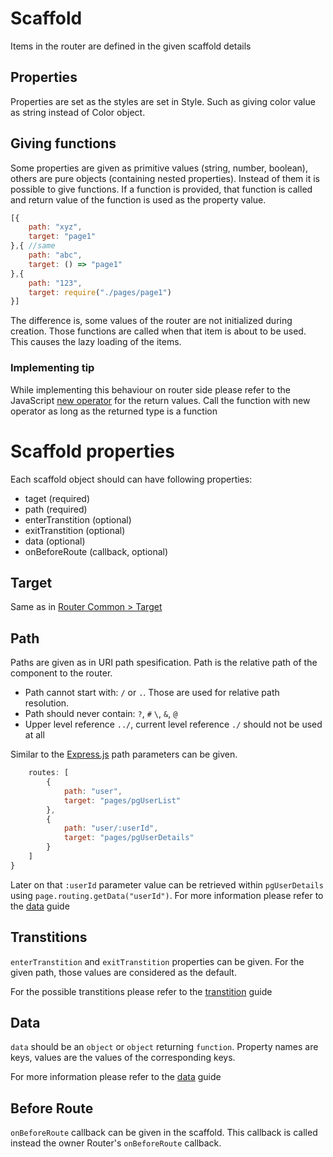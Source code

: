 # Scaffold
Items in the router are defined in the given scaffold details
## Properties
Properties are set as the styles are set in Style. Such as giving color value as string instead of Color object.

## Giving functions
Some properties are given as primitive values (string, number, boolean), others are pure objects (containing nested properties). Instead of them it is possible to give functions. If a function is provided, that function is called and return value of the function is used as the property value.
```javascript
[{
    path: "xyz",
    target: "page1"
},{ //same
    path: "abc",
    target: () => "page1"
},{
    path: "123",
    target: require("./pages/page1")
}]
```
The difference is, some values of the router are not initialized during creation. Those functions are called when that item is about to be used. This causes the lazy loading of the items.

### Implementing tip
While implementing this behaviour on router side please refer to the JavaScript [new operator](https://developer.mozilla.org/en-US/docs/Web/JavaScript/Reference/Operators/new#) for the return values. Call the function with new operator as long as the returned type is a function

# Scaffold properties
Each scaffold object should can have following properties:
- taget (required)
- path (required)
- enterTranstition (optional)
- exitTranstition (optional)
- data (optional)
- onBeforeRoute (callback, optional)
## Target
Same as in [Router Common > Target](./RouterCommon.md#target)
## Path
Paths are given as in URI path spesification. Path is the relative path of the component to the router.
- Path cannot start with: `/` or `.`. Those are used for relative path resolution.
- Path should never contain: `?`, `#` `\`, `&`, `@`
- Upper level reference `../`, current level reference `./` should not be used at all

Similar to the [Express.js](https://expressjs.com/en/guide/routing.html) path parameters can be given.
```javascript {
    routes: [
        {
            path: "user",
            target: "pages/pgUserList"
        },
        {
            path: "user/:userId",
            target: "pages/pgUserDetails"
        }
    ]
}
```
Later on that `:userId` parameter value can be retrieved within `pgUserDetails` using `page.routing.getData("userId")`. For more information please refer to the [data](./data.md) guide

## Transtitions
`enterTranstition` and `exitTranstition` properties can be given. For the given path, those values are considered as the default.

For the possible transtitions please refer to the [transtition](./transtition.md) guide
## Data
`data` should be an `object` or `object` returning `function`. Property names are keys, values are the values of the corresponding keys.

For more information please refer to the [data](./data.md) guide

## Before Route
`onBeforeRoute` callback can be given in the scaffold. This callback is called instead the owner Router's `onBeforeRoute` callback.